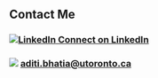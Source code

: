 ## Contact Me

### [![LinkedIn](http://lh6.googleusercontent.com/-UhgilO1hrtM/UsSvKkAFWOI/AAAAAAAACZc/9NESlAPfpEM/w100/linkedin.png) Connect on LinkedIn](http://ca.linkedin.com/in/aditibhatia)

### ![](http://lh5.googleusercontent.com/-JJ-R8vnHn5s/UsSvK0wCU9I/AAAAAAAACZg/yIOG75JcDS8/w100/mail.png) aditi.bhatia@utoronto.ca

